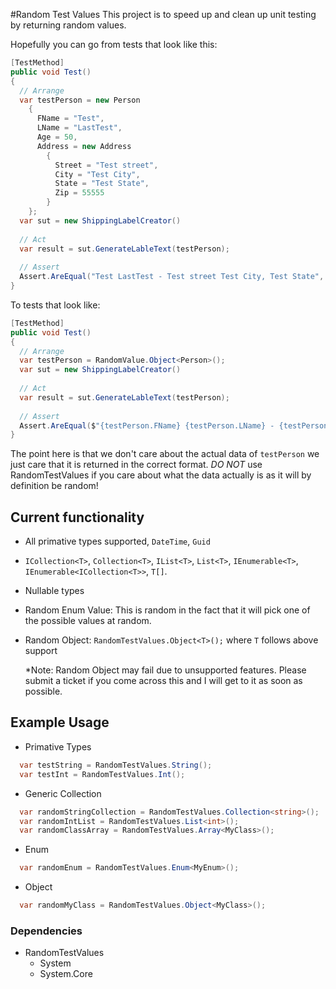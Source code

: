 #Random Test Values
This project is to speed up and clean up unit testing by returning random values.

Hopefully you can go from tests that look like this:
```csharp
[TestMethod]
public void Test()
{
  // Arrange
  var testPerson = new Person
    {
      FName = "Test",
      LName = "LastTest",
      Age = 50,
      Address = new Address
        {
          Street = "Test street",
          City = "Test City",
          State = "Test State",
          Zip = 55555
        }
    };
  var sut = new ShippingLabelCreator()
  
  // Act
  var result = sut.GenerateLableText(testPerson);
  
  // Assert
  Assert.AreEqual("Test LastTest - Test street Test City, Test State", result);
}
```

To tests that look like:
```csharp
[TestMethod]
public void Test()
{
  // Arrange
  var testPerson = RandomValue.Object<Person>();
  var sut = new ShippingLabelCreator()
  
  // Act
  var result = sut.GenerateLableText(testPerson);
  
  // Assert
  Assert.AreEqual($"{testPerson.FName} {testPerson.LName} - {testPerson.Address.Street} {testPerson.Address.City}, {testPerson.Address.State}", result);
}
```

The point here is that we don't care about the actual data of `testPerson` we just care that it is returned in the correct format.  *DO NOT* use RandomTestValues if you care about what the data actually is as it will by definition be random!

## Current functionality
- All primative types supported, `DateTime`, `Guid`
- `ICollection<T>`, `Collection<T>`, `IList<T>`, `List<T>`, `IEnumerable<T>`, `IEnumerable<ICollection<T>>`, `T[]`.
- Nullable types
- Random Enum Value:  This is random in the fact that it will pick one of the possible values at random.
- Random Object: `RandomTestValues.Object<T>();` where `T` follows above support
  
  *Note: Random Object may fail due to unsupported features.  Please submit a ticket if you come across this and I will get to it as soon as possible.

## Example Usage
- Primative Types
```csharp
  var testString = RandomTestValues.String();
  var testInt = RandomTestValues.Int();
```

- Generic Collection
```csharp
  var randomStringCollection = RandomTestValues.Collection<string>();
  var randomIntList = RandomTestValues.List<int>();
  var randomClassArray = RandomTestValues.Array<MyClass>();
```

- Enum
```csharp
  var randomEnum = RandomTestValues.Enum<MyEnum>();
```

- Object
```csharp
  var randomMyClass = RandomTestValues.Object<MyClass>();
```

### Dependencies
- RandomTestValues
  - System
  - System.Core
